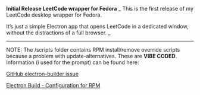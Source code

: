 **Initial Release LeetCode wrapper for Fedora**
_
This is the first release of my LeetCode desktop wrapper for Fedora.

It’s just a simple Electron app that opens LeetCode in a dedicated window, without the distractions of a full browser.
_

---

NOTE:
The /scripts folder contains RPM install/remove override scripts because a problem with update-alternatives. These are **VIBE CODED**.
Information (i used for the prompt) can be found here: 

[GitHub electron-builder issue](https://github.com/electron-userland/electron-builder/issues/4380)

[Electron Build - Configuration for RPM](https://www.electron.build/configuration/rpm) 
